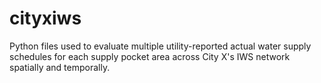 # cityxiws
Python files used to evaluate multiple utility-reported actual water supply schedules for each supply pocket area across City X's IWS network spatially and temporally.
